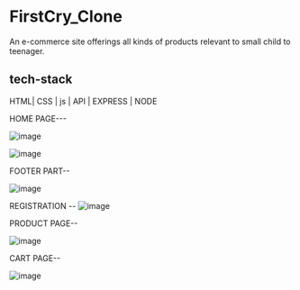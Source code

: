 # FirstCry_Clone
An e-commerce site offerings all kinds of products relevant to small child to teenager.
## tech-stack
HTML| CSS | js | API | EXPRESS | NODE

HOME PAGE---

![image](https://user-images.githubusercontent.com/115460541/232610598-41f1da9b-4b7b-4123-95cf-693124858d7e.png)

![image](https://user-images.githubusercontent.com/115460541/232611385-4d673e53-0580-485c-808a-9269c881d6c2.png)

FOOTER PART--

![image](https://user-images.githubusercontent.com/115460541/232611496-7ca877a9-c030-469c-b80a-5b42dbf60289.png)

REGISTRATION --
![image](https://user-images.githubusercontent.com/115460541/232611006-ff7ffde8-79f0-47f6-aca4-d667be3f3c7a.png)

PRODUCT PAGE--

![image](https://user-images.githubusercontent.com/115460541/232611969-2a36dbfa-b4eb-47b9-af04-a3a9898e816c.png)

CART PAGE--

![image](https://user-images.githubusercontent.com/115460541/232612148-fd201bb3-25f3-4b7b-95b7-a847e2ca0ce5.png)




